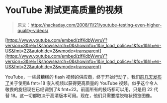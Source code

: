 # YouTube 测试更高质量的视频

> 原文：<https://hackaday.com/2008/11/21/youtube-testing-even-higher-quality-videos/>

[https://www.youtube.com/embed/zlfKdbWwruY?version=3&rel=1&showsearch=0&showinfo=1&iv_load_policy=1&fs=1&hl=en-US&fmt=22&autohide=2&wmode=transparent](https://www.youtube.com/embed/zlfKdbWwruY?version=3&rel=1&showsearch=0&showinfo=1&iv_load_policy=1&fs=1&hl=en-US&fmt=22&autohide=2&wmode=transparent)

YouTube，一些最糟糕的 flash 视频的供应商，终于开始行动了。我们[前几天发布了](http://hackaday.com/2008/11/13/working-with-high-quality-youtube-videos/)关于使用& fmt=18 嵌入视频以获得更高质量的 YouTube 视频。似乎这个令人敬畏的旋钮现在已经调到了& fmt=22。前面所有的技巧都可以用，只是用 22 代替 18。这一切都取决于高清版本可用。现在，他们只需要摆脱粒状预览图像。